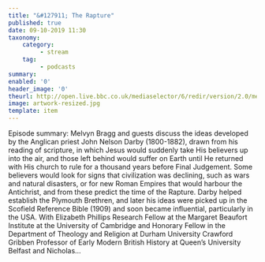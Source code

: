 ```yaml
---
title: "&#127911; The Rapture"
published: true
date: 09-10-2019 11:30
taxonomy:
    category:
         - stream
    tag:
         - podcasts
summary:
enabled: '0'
header_image: '0'
theurl: http://open.live.bbc.co.uk/mediaselector/6/redir/version/2.0/mediaset/audio-nondrm-download/proto/http/vpid/p07pbwks.mp3
image: artwork-resized.jpg
template: item
---
```

 
Episode summary: Melvyn Bragg and guests discuss the ideas developed by the Anglican priest John Nelson Darby (1800-1882), drawn from his reading of scripture, in which Jesus would suddenly take His believers up into the air, and those left behind would suffer on Earth until He returned with His church to rule for a thousand years before Final Judgement. Some believers would look for signs that civilization was declining, such as wars and natural disasters, or for new Roman Empires that would harbour the Antichrist, and from these predict the time of the Rapture. Darby helped establish the Plymouth Brethren, and later his ideas were picked up in the Scofield Reference Bible (1909) and soon became influential, particularly in the USA. With Elizabeth Phillips Research Fellow at the Margaret Beaufort Institute at the University of Cambridge and Honorary Fellow in the Department of Theology and Religion at Durham University Crawford Gribben Professor of Early Modern British History at Queen’s University Belfast and Nicholas…
